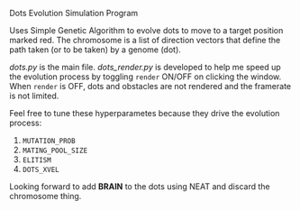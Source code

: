 Dots Evolution Simulation Program

Uses Simple Genetic Algorithm to evolve dots to move to a target position marked red. The chromosome is a list of direction vectors that define the path taken (or to be taken) by a genome (dot).

*dots.py* is the main file. *dots_render.py* is developed to help me speed up the evolution process by toggling `render` ON/OFF on clicking the window. When `render` is OFF, dots and obstacles are not rendered and the framerate is not limited.

Feel free to tune these hyperparametes because they drive the evolution process:
1. `MUTATION_PROB`
2. `MATING_POOL_SIZE`
3. `ELITISM`
4. `DOTS_XVEL`

Looking forward to add **BRAIN** to the dots using NEAT and discard the chromosome thing.
